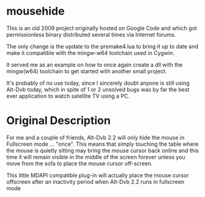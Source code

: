 mousehide
=========
This is an old 2009 project originally hosted on
Google Code and which got permissionless
binary distributed several times via Internet
forums.

The only change is the update to the premake4.lua
to bring it up to date and make it compatible with
the mingw-w64 toolchain used in Cygwin.

It served me as an example on how to once again
create a dll with the mingw(w64) toolchain to get
started with another small project.

It's probably of no use today, since I sincerely
doubt anyone is still using Alt-Dvb today, which
in spite of 1 or 2 unsolved bugs was by far the
best ever application to watch satellite TV using
a PC.

Original Description
====================
For me and a couple of friends, Alt-Dvb 2.2 will only
hide the mouse in Fullscreen mode ... "once". This
means that simply touching the table where the mouse
is quietly sitting may bring the mouse cursor back online
and this time it will remain visible in the middle of the
screen forever unless you move from the sofa to place the
mouse cursor off-screen.

This little MDAPI compatible plug-in will actually place
the mouse cursor offscreen after an inactivity period when
Alt-Dvb 2.2 runs in fullscreen mode